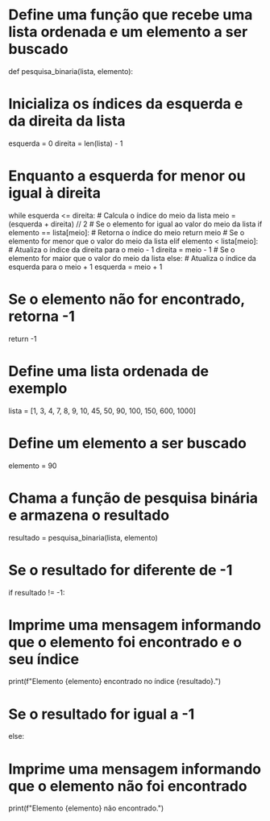 # Define uma função que recebe uma lista ordenada e um elemento a ser buscado
def pesquisa_binaria(lista, elemento):
  # Inicializa os índices da esquerda e da direita da lista
  esquerda = 0
  direita = len(lista) - 1
  # Enquanto a esquerda for menor ou igual à direita
  while esquerda <= direita:
    # Calcula o índice do meio da lista
    meio = (esquerda + direita) // 2
    # Se o elemento for igual ao valor do meio da lista
    if elemento == lista[meio]:
      # Retorna o índice do meio
      return meio
    # Se o elemento for menor que o valor do meio da lista
    elif elemento < lista[meio]:
      # Atualiza o índice da direita para o meio - 1
      direita = meio - 1
    # Se o elemento for maior que o valor do meio da lista
    else:
      # Atualiza o índice da esquerda para o meio + 1
      esquerda = meio + 1
  # Se o elemento não for encontrado, retorna -1
  return -1

# Define uma lista ordenada de exemplo
lista = [1, 3, 4, 7, 8, 9, 10, 45, 50, 90, 100, 150, 600, 1000]
# Define um elemento a ser buscado
elemento = 90
# Chama a função de pesquisa binária e armazena o resultado
resultado = pesquisa_binaria(lista, elemento)
# Se o resultado for diferente de -1
if resultado != -1:
  # Imprime uma mensagem informando que o elemento foi encontrado e o seu índice
  print(f"Elemento {elemento} encontrado no índice {resultado}.")
# Se o resultado for igual a -1
else:
  # Imprime uma mensagem informando que o elemento não foi encontrado
  print(f"Elemento {elemento} não encontrado.")
  
